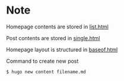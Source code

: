 # Note

Homepage contents are stored in [list.html](./layouts/_default/list.html)

Post contents are stored in [single.html](./layouts/_default/single.html)

Homepage layout is structured in [baseof.html](./layouts/_default/baseof.html)

Command to create new post
```shell
$ hugo new content filename.md
```